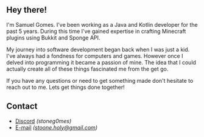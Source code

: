 ## Hey there!
I'm Samuel Gomes. I've been working as a Java and Kotlin developer for the past 5 years. During this time I've gained expertise in crafting Minecraft plugins using Bukkit and Sponge API.

My journey into software development began back when I was just a kid. I've always had a fondness for computers and games. However once I delved into programming it became a passion of mine. The idea that I could actually create all of these things fascinated me from the get go.

If you have any questions or need to get something made don't hesitate to reach out to me. Lets get things done together!

## Contact

- [Discord](https://discord.com/users/488885110251192330) *(stoneg0mes)*
- [E-mail](mailto:stoone.holy@gmail.com) *(stoone.holy@gmail.com)*
